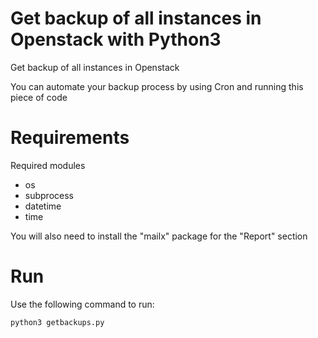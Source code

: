 # Get backup of all instances in Openstack with Python3
Get backup of all instances in Openstack

You can automate your backup process by using Cron and running this piece of code

# Requirements

Required modules 

* os 
* subprocess
* datetime
* time


You will also need to install the "mailx" package for the "Report" section

# Run

Use the following command to run:

<code>python3 getbackups.py</code>
